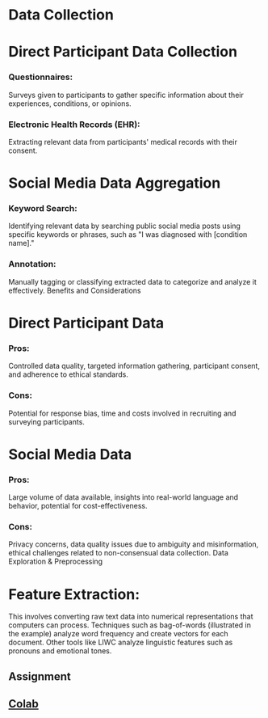 <h1>Data Collection</h1>

<h1>Direct Participant Data Collection</h1>

<h3>Questionnaires:</h3> Surveys given to participants to gather specific information about their experiences, conditions, or opinions.
<h3>Electronic Health Records (EHR):</h3>  Extracting relevant data from participants' medical records with their consent.
<h1>Social Media Data Aggregation</h1>

<h3>Keyword Search:</h3>  Identifying relevant data by searching public social media posts using specific keywords or phrases, such as "I was diagnosed with [condition name]."
<h3>Annotation:</h3>  Manually tagging or classifying extracted data to categorize and analyze it effectively.
Benefits and Considerations

<h1>Direct Participant Data</h1>

<h3>Pros:</h3>  Controlled data quality, targeted information gathering, participant consent, and adherence to ethical standards.
<h3>Cons:</h3>  Potential for response bias, time and costs involved in recruiting and surveying participants.
<h1>Social Media Data</h1>

<h3>Pros:</h3>  Large volume of data available, insights into real-world language and behavior, potential for cost-effectiveness.
<h3>Cons:</h3>  Privacy concerns, data quality issues due to ambiguity and misinformation, ethical challenges related to non-consensual data collection.
Data Exploration & Preprocessing

<h1>Feature Extraction:</h1>

This involves converting raw text data into numerical representations that computers can process. Techniques such as bag-of-words (illustrated in the example) analyze word frequency and create vectors for each document. Other tools like LIWC analyze linguistic features such as pronouns and emotional tones.
<h2>Assignment<h2>
<a href="https://colab.research.google.com/drive/1A9JWfdh3bRYqZl6Gr7VsZmJDntxUXw33">Colab</a>

